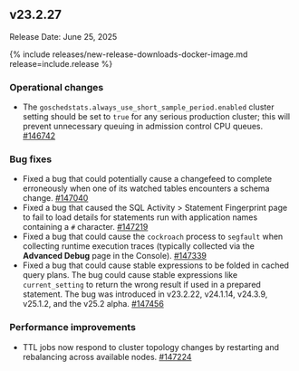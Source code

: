 ## v23.2.27

Release Date: June 25, 2025

{% include releases/new-release-downloads-docker-image.md release=include.release %}

<h3 id="v23-2-27-operational-changes">Operational changes</h3>

- The `goschedstats.always_use_short_sample_period.enabled` cluster setting should be set to `true` for any serious production cluster; this will prevent unnecessary queuing in admission control CPU queues.
 [#146742][#146742]

<h3 id="v23-2-27-bug-fixes">Bug fixes</h3>

- Fixed a bug that could potentially cause a changefeed to complete erroneously when one of its watched tables encounters a schema change.
 [#147040][#147040]
- Fixed a bug that caused the SQL Activity > Statement Fingerprint page to fail to load details for statements run with application names containing a `#` character.
 [#147219][#147219]
- Fixed a bug that could cause the `cockroach` process to `segfault` when collecting runtime execution traces (typically collected via the **Advanced Debug** page in the Console).
 [#147339][#147339]
- Fixed a bug that could cause stable expressions to be folded in cached query plans. The bug could cause stable expressions like `current_setting` to return the wrong result if used in a prepared statement. The bug was introduced in v23.2.22, v24.1.14, v24.3.9, v25.1.2, and the v25.2 alpha.
 [#147456][#147456]

<h3 id="v23-2-27-performance-improvements">Performance improvements</h3>

- TTL jobs now respond to cluster topology changes by restarting and rebalancing across available nodes.
 [#147224][#147224]


[#147219]: https://github.com/cockroachdb/cockroach/pull/147219
[#147339]: https://github.com/cockroachdb/cockroach/pull/147339
[#147456]: https://github.com/cockroachdb/cockroach/pull/147456
[#147224]: https://github.com/cockroachdb/cockroach/pull/147224
[#146742]: https://github.com/cockroachdb/cockroach/pull/146742
[#147040]: https://github.com/cockroachdb/cockroach/pull/147040
